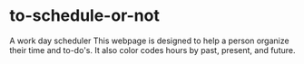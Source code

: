 # to-schedule-or-not
A work day scheduler
This webpage is designed to help a person organize their time and to-do's. It also color codes
hours by past, present, and future.


